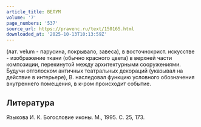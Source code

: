 ```yaml
---
article_title: ВЕЛУМ
volume: '7'
page_numbers: '537'
source_url: https://pravenc.ru/text/150165.html
downloaded_at: '2025-10-13T10:13:59Z'
---
```


(лат. vеlum - парусина, покрывало, завеса), в восточнохрист. искусстве - изображение ткани (обычно красного цвета) в верхней части композиции, перекинутой между архитектурными сооружениями. Будучи отголоском античных театральных декораций (указывал на действие в интерьере), В. наследовал функцию условного обозначения внутреннего помещения, в к-ром происходит событие.

## Литература

Языкова И. К. Богословие иконы. М., 1995. С. 25, 173.
